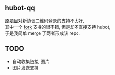hubot-qq
------

[原项目](https://github.com/xhan/qqbot)对新协议二维码登录的支持不太好,  
其中一个 [fork](https://github.com/floatinghotpot) 支持的很不错, 但是却不直接支持 hubot,  
于是我简单 merge 了两者形成该 repo.  

TODO
---
* 自动收集链接, 图片
* 图片发送支持

